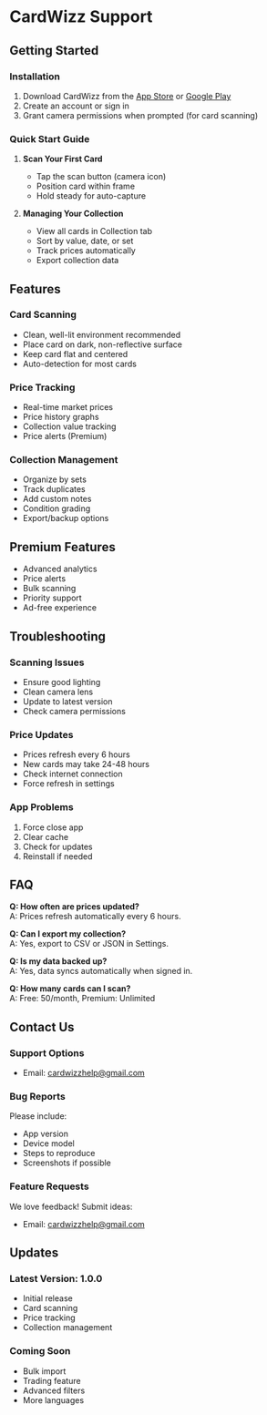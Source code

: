 # CardWizz Support

## Getting Started

### Installation
1. Download CardWizz from the [App Store](link) or [Google Play](link)
2. Create an account or sign in
3. Grant camera permissions when prompted (for card scanning)

### Quick Start Guide
1. **Scan Your First Card**
   - Tap the scan button (camera icon)
   - Position card within frame
   - Hold steady for auto-capture

2. **Managing Your Collection**
   - View all cards in Collection tab
   - Sort by value, date, or set
   - Track prices automatically
   - Export collection data

## Features

### Card Scanning
- Clean, well-lit environment recommended
- Place card on dark, non-reflective surface
- Keep card flat and centered
- Auto-detection for most cards

### Price Tracking
- Real-time market prices
- Price history graphs
- Collection value tracking
- Price alerts (Premium)

### Collection Management
- Organize by sets
- Track duplicates
- Add custom notes
- Condition grading
- Export/backup options

## Premium Features
- Advanced analytics
- Price alerts
- Bulk scanning
- Priority support
- Ad-free experience

## Troubleshooting

### Scanning Issues
- Ensure good lighting
- Clean camera lens
- Update to latest version
- Check camera permissions

### Price Updates
- Prices refresh every 6 hours
- New cards may take 24-48 hours
- Check internet connection
- Force refresh in settings

### App Problems
1. Force close app
2. Clear cache
3. Check for updates
4. Reinstall if needed

## FAQ

**Q: How often are prices updated?**  
A: Prices refresh automatically every 6 hours.

**Q: Can I export my collection?**  
A: Yes, export to CSV or JSON in Settings.

**Q: Is my data backed up?**  
A: Yes, data syncs automatically when signed in.

**Q: How many cards can I scan?**  
A: Free: 50/month, Premium: Unlimited

## Contact Us

### Support Options
- Email: cardwizzhelp@gmail.com

### Bug Reports
Please include:
- App version
- Device model
- Steps to reproduce
- Screenshots if possible

### Feature Requests
We love feedback! Submit ideas:
- Email: cardwizzhelp@gmail.com

## Updates

### Latest Version: 1.0.0
- Initial release
- Card scanning
- Price tracking
- Collection management

### Coming Soon
- Bulk import
- Trading feature
- Advanced filters
- More languages
